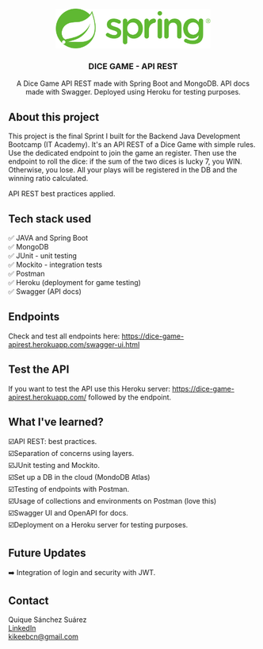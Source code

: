 <div id="top"></div>
<br />
<div align="center">
  <a href="https://spring.io/projects/spring-boot">
    <img src="src/images/spring_logo.png" alt="spring logo" height="80">
  </a>

<h3 align="center">DICE GAME - API REST</h3>

  <p align="center">
    A Dice Game API REST made with Spring Boot and MongoDB. API docs made with Swagger. Deployed using Heroku for testing purposes.
    <br />
  </p>
</div>

## About this project

This project is the final Sprint I built for the Backend Java Development Bootcamp (IT Academy).
It's an API REST of a Dice Game with simple rules. Use the dedicated endpoint to join the game an register. Then use the endpoint to roll the dice: if the sum of the two dices is lucky 7, you WIN. Otherwise, you lose. All your plays will be registered in the DB and the winning ratio calculated.

API REST best practices applied.

## Tech stack used

✅ JAVA and Spring Boot <br />
✅ MongoDB <br />
✅ JUnit - unit testing <br />
✅ Mockito - integration tests <br />
✅ Postman <br />
✅ Heroku (deployment for game testing) <br />
✅ Swagger (API docs) <br />

## Endpoints

Check and test all endpoints here: https://dice-game-apirest.herokuapp.com/swagger-ui.html

## Test the API

If you want to test the API use this Heroku server: https://dice-game-apirest.herokuapp.com/ followed by the endpoint.

## What I've learned?

️☑️API REST: best practices.<br />
️☑️Separation of concerns using layers. <br />
️☑️JUnit testing and Mockito. <br />
☑️Set up a DB in the cloud (MondoDB Atlas)<br />
☑️Testing of endpoints with Postman.<br />
☑️Usage of collections and environments on Postman (love this) <br />
☑️Swagger UI and OpenAPI for docs.<br />
☑️Deployment on a Heroku server for testing purposes.<br />

## Future Updates

➡️ Integration of login and security with JWT.



## Contact
Quique Sánchez Suárez <br />
[LinkedIn](http://linkedin.com/in/quique-sanchez-suarez)<br /> 
kikeebcn@gmail.com